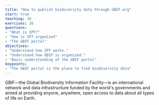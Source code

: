 ```yaml
---
title: "How to publish biodiversity data through GBIF.org"
start: true
teaching: 30
exercises: 30
questions:
- "What is IPT?"
- "How is IPT organized"
- "The GBIF portal"
objectives:
- "Understand how IPT works."
- "Understand how GBIF is organized."
- "Basic understanding of the GBIF portal"
keypoints:
- "The GBIF portal is the place to find biodiversity data"
---
```


GBIF—the Global Biodiversity Information Facility—is an international network and data infrastructure funded by the world's governments and aimed at providing anyone, anywhere, open access to data about all types of life on Earth.
